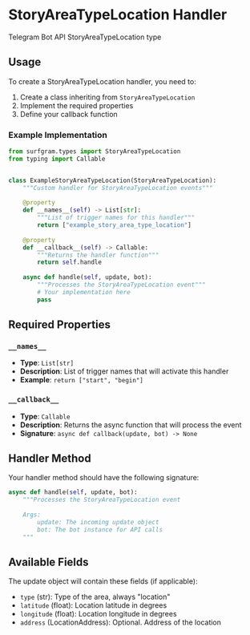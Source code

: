 # StoryAreaTypeLocation Handler

Telegram Bot API StoryAreaTypeLocation type

## Usage

To create a StoryAreaTypeLocation handler, you need to:

1. Create a class inheriting from `StoryAreaTypeLocation`
2. Implement the required properties
3. Define your callback function

### Example Implementation

```python
from surfgram.types import StoryAreaTypeLocation
from typing import Callable


class ExampleStoryAreaTypeLocation(StoryAreaTypeLocation):
    """Custom handler for StoryAreaTypeLocation events"""
    
    @property
    def __names__(self) -> List[str]:
        """List of trigger names for this handler"""
        return ["example_story_area_type_location"]
    
    @property
    def __callback__(self) -> Callable:
        """Returns the handler function"""
        return self.handle
    
    async def handle(self, update, bot):
        """Processes the StoryAreaTypeLocation event"""
        # Your implementation here
        pass
```

## Required Properties

### `__names__`
- **Type**: `List[str]`
- **Description**: List of trigger names that will activate this handler
- **Example**: `return ["start", "begin"]`

### `__callback__`
- **Type**: `Callable`
- **Description**: Returns the async function that will process the event
- **Signature**: `async def callback(update, bot) -> None`

## Handler Method

Your handler method should have the following signature:

```python
async def handle(self, update, bot):
    """Processes the StoryAreaTypeLocation event
    
    Args:
        update: The incoming update object
        bot: The bot instance for API calls
    """
```

## Available Fields

The update object will contain these fields (if applicable):

- `type` (str): Type of the area, always "location"
- `latitude` (float): Location latitude in degrees
- `longitude` (float): Location longitude in degrees
- `address` (LocationAddress): Optional. Address of the location

